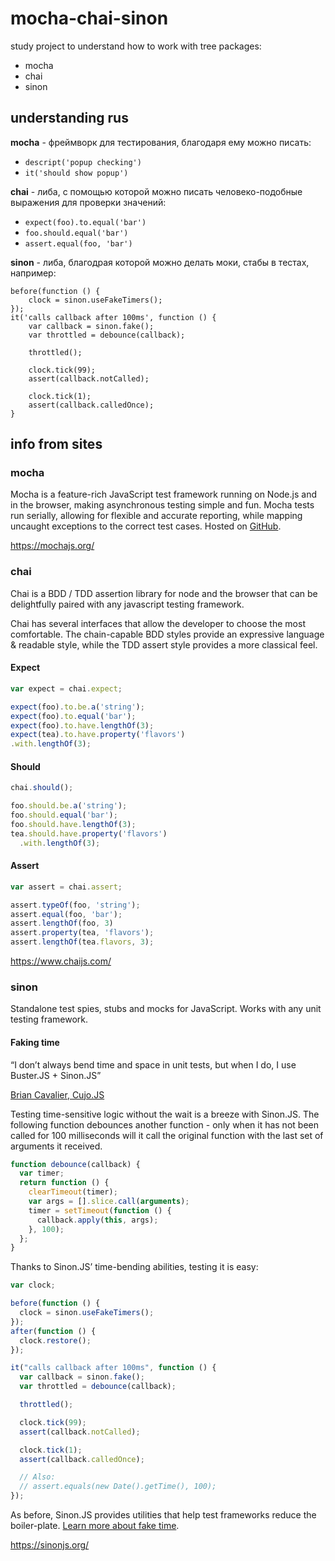 # mocha-chai-sinon

study project to understand how to work with tree packages:
- mocha
- chai
- sinon

## understanding rus 

**mocha** - фреймворк для тестирования, благодаря ему можно писать:
- ```descript('popup checking')```
- ```it('should show popup')```

**chai** - либа, с помощью которой можно писать человеко-подобные выражения для проверки значений:
- ```expect(foo).to.equal('bar')```
- ```foo.should.equal('bar')```
- ```assert.equal(foo, 'bar')```

**sinon** - либа, благодрая которой можно делать моки, стабы в тестах, например:
```
before(function () {
    clock = sinon.useFakeTimers();
});
it('calls callback after 100ms', function () {
    var callback = sinon.fake();
    var throttled = debounce(callback);

    throttled();

    clock.tick(99);
    assert(callback.notCalled);

    clock.tick(1);
    assert(callback.calledOnce);
}
```

## info from sites

### mocha

Mocha is a feature-rich JavaScript test framework running on Node.js and in the browser, making asynchronous testing simple and fun. Mocha tests run serially, allowing for flexible and accurate reporting, while mapping uncaught exceptions to the correct test cases. Hosted on [GitHub](https://github.com/mochajs/mocha).

https://mochajs.org/

### chai

Chai is a BDD / TDD assertion library for node and the browser that can be delightfully paired with any javascript testing framework.

Chai has several interfaces that allow the developer to choose the most comfortable. The chain-capable BDD styles provide an expressive language & readable style, while the TDD assert style provides a more classical feel.

#### Expect
```js
var expect = chai.expect;

expect(foo).to.be.a('string');
expect(foo).to.equal('bar');
expect(foo).to.have.lengthOf(3);
expect(tea).to.have.property('flavors')
.with.lengthOf(3);
```

#### Should
```js
chai.should();

foo.should.be.a('string');
foo.should.equal('bar');
foo.should.have.lengthOf(3);
tea.should.have.property('flavors')
  .with.lengthOf(3);
```

#### Assert
```js
var assert = chai.assert;

assert.typeOf(foo, 'string');
assert.equal(foo, 'bar');
assert.lengthOf(foo, 3)
assert.property(tea, 'flavors');
assert.lengthOf(tea.flavors, 3);
```

https://www.chaijs.com/

### sinon

Standalone test spies, stubs and mocks for JavaScript.
Works with any unit testing framework.

#### Faking time

“I don’t always bend time and space in unit tests, but when I do, I use Buster.JS + Sinon.JS”

[Brian Cavalier, Cujo.JS](https://twitter.com/briancavalier/status/225617077346635776)

Testing time-sensitive logic without the wait is a breeze with Sinon.JS. The following function debounces another function - only when it has not been called for 100 milliseconds will it call the original function with the last set of arguments it received.

```js
function debounce(callback) {
  var timer;
  return function () {
    clearTimeout(timer);
    var args = [].slice.call(arguments);
    timer = setTimeout(function () {
      callback.apply(this, args);
    }, 100);
  };
}
```

Thanks to Sinon.JS’ time-bending abilities, testing it is easy:
```js
var clock;

before(function () {
  clock = sinon.useFakeTimers();
});
after(function () {
  clock.restore();
});

it("calls callback after 100ms", function () {
  var callback = sinon.fake();
  var throttled = debounce(callback);

  throttled();

  clock.tick(99);
  assert(callback.notCalled);

  clock.tick(1);
  assert(callback.calledOnce);

  // Also:
  // assert.equals(new Date().getTime(), 100);
});
```

As before, Sinon.JS provides utilities that help test frameworks reduce the boiler-plate. [Learn more about fake time](https://sinonjs.org/releases/v11.1.2/fake-timers).

https://sinonjs.org/